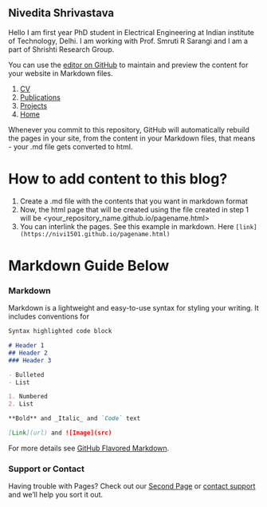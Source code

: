 ## Nivedita Shrivastava

Hello
I am first year PhD student in Electrical Engineering at Indian institute of Technology, Delhi. I am working with Prof. Smruti R Sarangi and I am a part of Shrishti Research Group.

You can use the [editor on GitHub](https://github.com/nivi1501/nivi1501.github.io/edit/master/index.md) to maintain and preview the content for your website in Markdown files.

1. [CV](https://nivi1501.github.io/cv.html)  
2. [Publications](https://nivi1501.github.io/publications.html)  
3. [Projects](https://nivi1501.github.io/projects.html)  
4. [Home](https://nivi1501.github.io/index.html)  

Whenever you commit to this repository, GitHub will automatically rebuild the pages in your site, from the content in your Markdown files, that means - your .md file gets converted to html.

# How to add content to this blog?

1. Create a <pagename>.md file with the contents that you want in markdown format  
2. Now, the html page that will be created using the file created in step 1 will be <your_repository_name.github.io/pagename.html>
3. You can interlink the pages. See this example in markdown. Here ```[link](https://nivi1501.github.io/pagename.html)```

# Markdown Guide Below
### Markdown

Markdown is a lightweight and easy-to-use syntax for styling your writing. It includes conventions for

```markdown
Syntax highlighted code block

# Header 1
## Header 2
### Header 3

- Bulleted
- List

1. Numbered
2. List

**Bold** and _Italic_ and `Code` text

[Link](url) and ![Image](src)
```
For more details see [GitHub Flavored Markdown](https://guides.github.com/features/mastering-markdown/).

### Support or Contact

Having trouble with Pages? Check out our [Second Page](https://nivi1501.github.io/second.html) or [contact support](https://github.com/contact) and we’ll help you sort it out.
